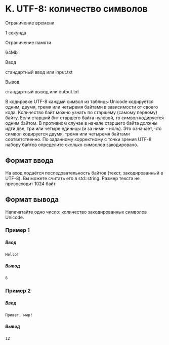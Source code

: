 K. UTF-8: количество символов
=============================

Ограничение времени

1 секунда

Ограничение памяти

64Mb

Ввод

стандартный ввод или input.txt

Вывод

стандартный вывод или output.txt

В кодировке UTF-8 каждый символ из таблицы Unicode кодируется одним, двумя, тремя или четыремя байтами в зависимости от своего кода. Количество байт можно узнать по старшему (самому первому) байту. Если старший бит старшего байта нулевой, то символ кодируется одним байтом. В противном случае в начале старшего байта должны идти две, три или четыре единицы (и за ними - ноль). Это означает, что символ кодируется двумя, тремя или четыремя байтами соответственно. По заданному корректному с точки зрения UTF-8 набору байтов определите сколько символов закодировано.

Формат ввода
------------

На вход подаётся последовательность байтов (текст, закодированный в UTF-8). Вы можете считать его в std::string. Размер текста не превосходит 1024 байт.

Формат вывода
-------------

Напечатайте одно число: количество закодированных символов Unicode.

### Пример 1

##### Ввод

```
Hello!
```

##### Вывод

```
6
```

### Пример 2

##### Ввод

```
Привет, мир!
```

##### Вывод

```
12
```